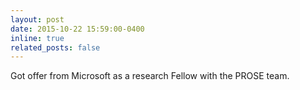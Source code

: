 ```yaml
---
layout: post
date: 2015-10-22 15:59:00-0400
inline: true
related_posts: false
---
```


Got offer from Microsoft as a research Fellow with the PROSE team.

